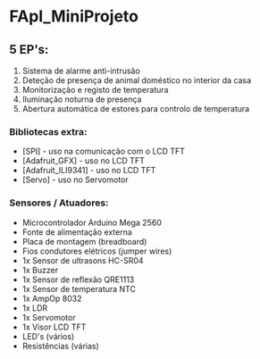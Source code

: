 # FApl_MiniProjeto


## 5 EP's:
1. Sistema de alarme anti-intrusão
2. Deteção de presença de animal doméstico no interior da casa
3. Monitorização e registo de temperatura
4. Iluminação noturna de presença
5. Abertura automática de estores para controlo de temperatura

### Bibliotecas extra:
* [SPI] - uso na comunicação com o LCD TFT
* [Adafruit_GFX] - uso no LCD TFT
* [Adafruit_ILI9341] - uso no LCD TFT
* [Servo] - uso no Servomotor

### Sensores / Atuadores:
* Microcontrolador Arduino Mega 2560
* Fonte de alimentação externa
* Placa de montagem (breadboard)
* Fios condutores elétricos (jumper wires)
* 1x Sensor de ultrasons HC-SR04
* 1x Buzzer
* 1x Sensor de reflexão QRE1113
* 1x Sensor de temperatura NTC
* 1x AmpOp 8032
* 1x LDR
* 1x Servomotor
* 1x Visor LCD TFT
* LED's (vários)
* Resistências (várias)